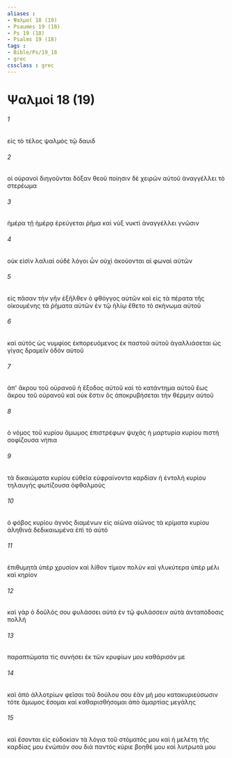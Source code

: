 ```yaml
---
aliases : 
- Ψαλμοί 18 (19)
- Psaumes 19 (18)
- Ps 19 (18)
- Psalms 19 (18)
tags : 
- Bible/Ps/19_18
- grec
cssclass : grec
---
```


# Ψαλμοί 18 (19)

###### 1
εἰς τὸ τέλος ψαλμὸς τῷ δαυιδ
###### 2
οἱ οὐρανοὶ διηγοῦνται δόξαν θεοῦ ποίησιν δὲ χειρῶν αὐτοῦ ἀναγγέλλει τὸ στερέωμα
###### 3
ἡμέρα τῇ ἡμέρᾳ ἐρεύγεται ῥῆμα καὶ νὺξ νυκτὶ ἀναγγέλλει γνῶσιν
###### 4
οὐκ εἰσὶν λαλιαὶ οὐδὲ λόγοι ὧν οὐχὶ ἀκούονται αἱ φωναὶ αὐτῶν
###### 5
εἰς πᾶσαν τὴν γῆν ἐξῆλθεν ὁ φθόγγος αὐτῶν καὶ εἰς τὰ πέρατα τῆς οἰκουμένης τὰ ῥήματα αὐτῶν ἐν τῷ ἡλίῳ ἔθετο τὸ σκήνωμα αὐτοῦ
###### 6
καὶ αὐτὸς ὡς νυμφίος ἐκπορευόμενος ἐκ παστοῦ αὐτοῦ ἀγαλλιάσεται ὡς γίγας δραμεῖν ὁδὸν αὐτοῦ
###### 7
ἀπ' ἄκρου τοῦ οὐρανοῦ ἡ ἔξοδος αὐτοῦ καὶ τὸ κατάντημα αὐτοῦ ἕως ἄκρου τοῦ οὐρανοῦ καὶ οὐκ ἔστιν ὃς ἀποκρυβήσεται τὴν θέρμην αὐτοῦ
###### 8
ὁ νόμος τοῦ κυρίου ἄμωμος ἐπιστρέφων ψυχάς ἡ μαρτυρία κυρίου πιστή σοφίζουσα νήπια
###### 9
τὰ δικαιώματα κυρίου εὐθεῖα εὐφραίνοντα καρδίαν ἡ ἐντολὴ κυρίου τηλαυγής φωτίζουσα ὀφθαλμούς
###### 10
ὁ φόβος κυρίου ἁγνός διαμένων εἰς αἰῶνα αἰῶνος τὰ κρίματα κυρίου ἀληθινά δεδικαιωμένα ἐπὶ τὸ αὐτό
###### 11
ἐπιθυμητὰ ὑπὲρ χρυσίον καὶ λίθον τίμιον πολὺν καὶ γλυκύτερα ὑπὲρ μέλι καὶ κηρίον
###### 12
καὶ γὰρ ὁ δοῦλός σου φυλάσσει αὐτά ἐν τῷ φυλάσσειν αὐτὰ ἀνταπόδοσις πολλή
###### 13
παραπτώματα τίς συνήσει ἐκ τῶν κρυφίων μου καθάρισόν με
###### 14
καὶ ἀπὸ ἀλλοτρίων φεῖσαι τοῦ δούλου σου ἐὰν μή μου κατακυριεύσωσιν τότε ἄμωμος ἔσομαι καὶ καθαρισθήσομαι ἀπὸ ἁμαρτίας μεγάλης
###### 15
καὶ ἔσονται εἰς εὐδοκίαν τὰ λόγια τοῦ στόματός μου καὶ ἡ μελέτη τῆς καρδίας μου ἐνώπιόν σου διὰ παντός κύριε βοηθέ μου καὶ λυτρωτά μου
